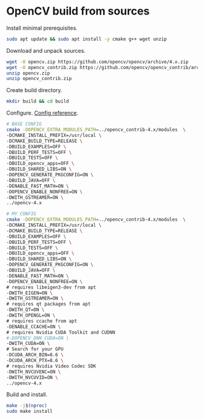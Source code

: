 # OpenCV build from sources

Install minimal prerequisites.
```bash
sudo apt update && sudo apt install -y cmake g++ wget unzip
```
Download and unpack sources.
```bash
wget -O opencv.zip https://github.com/opencv/opencv/archive/4.x.zip
wget -O opencv_contrib.zip https://github.com/opencv/opencv_contrib/archive/4.x.zip
unzip opencv.zip
unzip opencv_contrib.zip
```
Create build directory.
```bash
mkdir build && cd build
```
Configure. [Config reference](https://docs.opencv.org/4.9.0/db/d05/tutorial_config_reference.html).
```bash
# BASE CONFIG
cmake -DOPENCV_EXTRA_MODULES_PATH=../opencv_contrib-4.x/modules  \
-DCMAKE_INSTALL_PREFIX=/usr/local \
-DCMAKE_BUILD_TYPE=RELEASE \
-DBUILD_EXAMPLES=OFF \
-DBUILD_PERF_TESTS=OFF \
-DBUILD_TESTS=OFF \
-DBUILD_opencv_apps=OFF \
-DBUILD_SHARED_LIBS=ON \
-DOPENCV_GENERATE_PKGCONFIG=ON \
-DBUILD_JAVA=OFF \
-DENABLE_FAST_MATH=ON \
-DOPENCV_ENABLE_NONFREE=ON \
-DWITH_GSTREAMER=ON \
../opencv-4.x
```
```bash
# MY CONFIG
cmake -DOPENCV_EXTRA_MODULES_PATH=../opencv_contrib-4.x/modules  \
-DCMAKE_INSTALL_PREFIX=/usr/local \
-DCMAKE_BUILD_TYPE=RELEASE \
-DBUILD_EXAMPLES=OFF \
-DBUILD_PERF_TESTS=OFF \
-DBUILD_TESTS=OFF \
-DBUILD_opencv_apps=OFF \
-DBUILD_SHARED_LIBS=ON \
-DOPENCV_GENERATE_PKGCONFIG=ON \
-DBUILD_JAVA=OFF \
-DENABLE_FAST_MATH=ON \
-DOPENCV_ENABLE_NONFREE=ON \
# requires libeigen3-dev from apt
-DWITH_EIGEN=ON \
-DWITH_GSTREAMER=ON \
# requires qt packages from apt
-DWITH_QT=ON \
-DWITH_OPENGL=ON \
# requires ccache from apt
-DENABLE_CCACHE=ON \
# requires Nvidia CUDA Toolkit and CUDNN
#-DOPENCV_DNN_CUDA=ON \
-DWITH_CUDA=ON \
# Search for your GPU
-DCUDA_ARCH_BIN=8.6 \
-DCUDA_ARCH_PTX=8.6 \
# requires Nvidia Video Codec SDK
-DWITH_NVCUVENC=ON \
-DWITH_NVCUVID=ON \
../opencv-4.x
```
Build and install.
```bash
make -j$(nproc)
sudo make install
```
